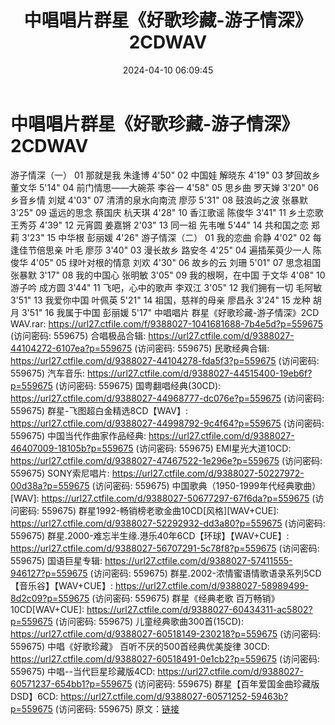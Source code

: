 ﻿---
title: 中唱唱片群星《好歌珍藏-游子情深》2CDWAV
date: 2024-04-10 06:09:45
categories: WAV车载音乐、镜像
tags: 华语中文
---
# 中唱唱片群星《好歌珍藏-游子情深》2CDWAV

游子情深（一）
01 那就是我 朱逢博 4'50"
02 中国娃 解晓东 4'19"
03 梦回故乡 董文华 5'14"
04 前门情思——大碗茶 李谷一 4'58"
05 思乡曲 罗天婵 3'20"
06 乡音乡情 刘斌 4'03"
07 清清的泉水向南流 廖莎 5'31"
08 鼓浪屿之波 张暴默 3'25"
09 遥远的思念 蔡国庆 杭天琪 4'28"
10 香江歌谣 陈俊华 3'41"
11 乡土恋歌 王秀芬 4'39"
12 元宵圆 姜嘉锵 2'03"
13 同一祖 先韦唯 5'44"
14 共和国之恋 郑莉 3'23"
15 中华根 彭丽媛 4'26"
游子情深（二）
01 我的恋曲 俞静 4'02"
02 每逢佳节倍思亲 叶毛 廖莎 3'40"
03 漫长故乡 路安冬 4'25"
04 遍插茱萸少一人 陈俊华 4'05"
05 绿叶对根的情意 刘欢 4'30"
06 故乡的云 刘珊 5'01"
07 思念祖国 张暴默 3'17"
08 我的中国心 张明敏 3'05"
09 我的根啊，在中国 于文华 4'08"
10 游子吟 成方圆 3'44"
11 飞吧，心中的歌声 李双江 3'05"
12 我们拥有一切 毛阿敏 3'51"
13 我爱你中国 叶佩英 5'21"
14 祖国，慈祥的母亲 廖昌永 3'24"
15 龙种 胡月 3'51"
16 我属于中国 彭丽媛 5'17"
中唱唱片 群星《好歌珍藏-游子情深》2CD WAV.rar: https://url27.ctfile.com/f/9388027-1041681688-7b4e5d?p=559675
(访问密码: 559675)
合唱极品合辑: https://url27.ctfile.com/d/9388027-44104272-6107ea?p=559675
(访问密码: 559675)
民歌经典合辑: https://url27.ctfile.com/d/9388027-44104278-fda5f3?p=559675
(访问密码: 559675)
汽车音乐: https://url27.ctfile.com/d/9388027-44515400-19eb6f?p=559675
(访问密码: 559675)
国粤翻唱经典(30CD): https://url27.ctfile.com/d/9388027-44968777-dc076e?p=559675
(访问密码: 559675)
群星-飞图超白金精选8CD【WAV】: https://url27.ctfile.com/d/9388027-44998792-9c4f64?p=559675
(访问密码: 559675)
中国当代作曲家作品经典: https://url27.ctfile.com/d/9388027-46407009-18105b?p=559675
(访问密码: 559675)
EMI星光大道10CD: https://url27.ctfile.com/d/9388027-47467522-1e296e?p=559675
(访问密码: 559675)
SONY索尼唱片: https://url27.ctfile.com/d/9388027-50227972-00d38a?p=559675
(访问密码: 559675)
中国歌典（1950-1999年代经典歌曲）[WAV]: https://url27.ctfile.com/d/9388027-50677297-67f6da?p=559675
(访问密码: 559675)
群星1992-畅销榜老歌金曲10CD[风格][WAV+CUE]: https://url27.ctfile.com/d/9388027-52292932-dd3a80?p=559675
(访问密码: 559675)
群星.2000-难忘半生缘.港乐40年6CD【环球】【WAV+CUE】: https://url27.ctfile.com/d/9388027-56707291-5c78f8?p=559675
(访问密码: 559675)
国语巨星专辑: https://url27.ctfile.com/d/9388027-57411555-946127?p=559675
(访问密码: 559675)
群星.2002-浓情蜜语情歌语录系列5CD【音乐谷】【WAV+CUE】: https://url27.ctfile.com/d/9388027-58989499-8d2c09?p=559675
(访问密码: 559675)
群星《经典老歌 百万畅销》10CD[WAV+CUE]: https://url27.ctfile.com/d/9388027-60434311-ac5802?p=559675
(访问密码: 559675)
儿童经典歌曲300首(15CD): https://url27.ctfile.com/d/9388027-60518149-230218?p=559675
(访问密码: 559675)
中唱《好歌珍藏》 百听不厌的500首经典优美旋律 30CD: https://url27.ctfile.com/d/9388027-60518491-0e1cb2?p=559675
(访问密码: 559675)
中唱--当代巨星珍藏版4CD: https://url27.ctfile.com/d/9388027-60571237-654bb1?p=559675
(访问密码: 559675)
群星【百年爱国金曲珍藏版DSD】6CD: https://url27.ctfile.com/d/9388027-60571252-59463b?p=559675
(访问密码: 559675)
原文：[链接](https://blog.sina.com.cn/s/blog_1647c7e760103152u.html)